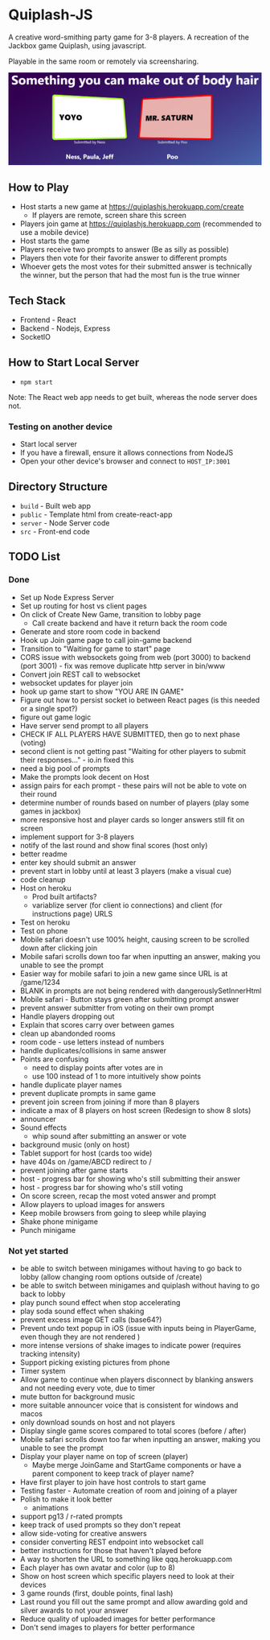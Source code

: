 # Quiplash-JS

A creative word-smithing party game for 3-8 players. A recreation of the Jackbox game Quiplash, using javascript.

Playable in the same room or remotely via screensharing.

![demo preview](./preview.png?raw=true)

## How to Play

- Host starts a new game at https://quiplashjs.herokuapp.com/create
  - If players are remote, screen share this screen
- Players join game at https://quiplashjs.herokuapp.com (recommended to use a mobile device)
- Host starts the game
- Players receive two prompts to answer (Be as silly as possible)
- Players then vote for their favorite answer to different prompts
- Whoever gets the most votes for their submitted answer is technically the winner, but the person that had the most fun is the true winner

## Tech Stack

- Frontend - React
- Backend - Nodejs, Express
- SocketIO

## How to Start Local Server

- `npm start`

Note: The React web app needs to get built, whereas the node server does not.

### Testing on another device

- Start local server
- If you have a firewall, ensure it allows connections from NodeJS
- Open your other device's browser and connect to `HOST_IP:3001`

## Directory Structure

- `build` - Built web app
- `public` - Template html from create-react-app
- `server` - Node Server code
- `src` - Front-end code

## TODO List

### Done

- Set up Node Express Server
- Set up routing for host vs client pages
- On click of Create New Game, transition to lobby page
  - Call create backend and have it return back the room code
- Generate and store room code in backend
- Hook up Join game page to call join-game backend
- Transition to "Waiting for game to start" page
- CORS issue with websockets going from web (port 3000) to backend (port 3001) - fix was remove duplicate http server in bin/www
- Convert join REST call to websocket
- websocket updates for player join
- hook up game start to show "YOU ARE IN GAME"
- Figure out how to persist socket io between React pages (is this needed or a single spot?)
- figure out game logic
- Have server send prompt to all players
- CHECK IF ALL PLAYERS HAVE SUBMITTED, then go to next phase (voting)
- second client is not getting past "Waiting for other players to submit their responses..." - io.in fixed this
- need a big pool of prompts
- Make the prompts look decent on Host
- assign pairs for each prompt - these pairs will not be able to vote on their round
- determine number of rounds based on number of players (play some games in jackbox)
- more responsive host and player cards so longer answers still fit on screen
- implement support for 3-8 players
- notify of the last round and show final scores (host only)
- better readme
- enter key should submit an answer
- prevent start in lobby until at least 3 players (make a visual cue)
- code cleanup
- Host on heroku
  - Prod built artifacts?
  - variablize server (for client io connections) and client (for instructions page) URLS
- Test on heroku
- Test on phone
- Mobile safari doesn't use 100% height, causing screen to be scrolled down after clicking join
- Mobile safari scrolls down too far when inputting an answer, making you unable to see the prompt
- Easier way for mobile safari to join a new game since URL is at /game/1234
- BLANK in prompts are not being rendered with dangerouslySetInnerHtml
- Mobile safari - Button stays green after submitting prompt answer
- prevent answer submitter from voting on their own prompt
- Handle players dropping out
- Explain that scores carry over between games
- clean up abandonded rooms
- room code - use letters instead of numbers
- handle duplicates/collisions in same answer
- Points are confusing
  - need to display points after votes are in
  - use 100 instead of 1 to more intuitively show points
- handle duplicate player names
- prevent duplicate prompts in same game
- prevent join screen from joining if more than 8 players
- indicate a max of 8 players on host screen (Redesign to show 8 slots)
- announcer
- Sound effects
  - whip sound after submitting an answer or vote
- background music (only on host)
- Tablet support for host (cards too wide)
- have 404s on /game/ABCD redirect to /
- prevent joining after game starts
- host - progress bar for showing who's still submitting their answer
- host - progress bar for showing who's still voting
- On score screen, recap the most voted answer and prompt
- Allow players to upload images for answers
- Keep mobile browsers from going to sleep while playing
- Shake phone minigame
- Punch minigame

### Not yet started

- be able to switch between minigames without having to go back to lobby (allow changing room options outside of /create)
- be able to switch between minigames and quiplash without having to go back to lobby
- play punch sound effect when stop accelerating
- play soda sound effect when shaking
- prevent excess image GET calls (base64?)
- Prevent undo text popup in iOS (issue with inputs being in PlayerGame, even though they are not rendered )
- more intense versions of shake images to indicate power (requires tracking intensity)
- Support picking existing pictures from phone
- Timer system
- Allow game to continue when players disconnect by blanking answers and not needing every vote, due to timer
- mute button for background music
- more suitable announcer voice that is consistent for windows and macos
- only download sounds on host and not players
- Display single game scores compared to total scores (before / after)
- Mobile safari scrolls down too far when inputting an answer, making you unable to see the prompt
- Display your player name on top of screen (player)
  - Maybe merge JoinGame and StartGame components or have a parent component to keep track of player name?
- Have first player to join have host controls to start game
- Testing faster - Automate creation of room and joining of a player
- Polish to make it look better
  - animations
- support pg13 / r-rated prompts
- keep track of used prompts so they don't repeat
- allow side-voting for creative answers
- consider converting REST endpoint into websocket call
- better instructions for those that haven't played before
- A way to shorten the URL to something like qqq.herokuapp.com
- Each player has own avatar and color (up to 8)
- Show on host screen which specific players need to look at their devices
- 3 game rounds (first, double points, final lash)
- Last round you fill out the same prompt and allow awarding gold and silver awards to not your answer
- Reduce quality of uploaded images for better performance
- Don't send images to players for better performance
